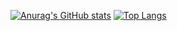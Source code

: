 [![Anurag's GitHub stats](https://github-readme-stats.vercel.app/api?username=WhiseNT)](https://github.com/anuraghazra/github-readme-stats)
[![Top Langs](https://github-readme-stats.vercel.app/api/top-langs/?username=WhiseNT)](https://github.com/anuraghazra/github-readme-stats)

